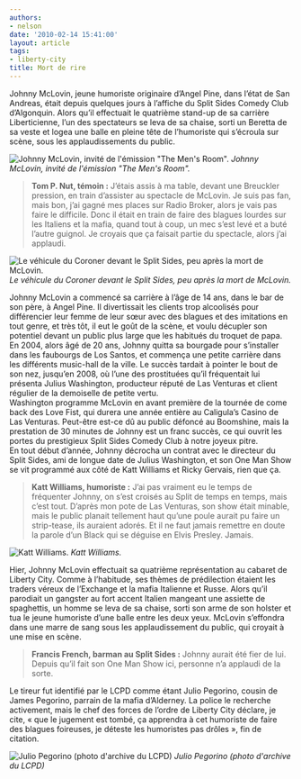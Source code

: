 ```yaml
---
authors:
- nelson
date: '2010-02-14 15:41:00'
layout: article
tags:
- liberty-city
title: Mort de rire
---
```



Johnny McLovin, jeune humoriste originaire d’Angel Pine, dans l’état de San Andreas, était depuis quelques jours à l’affiche du Split Sides Comedy Club d’Algonquin. Alors qu’il effectuait le quatrième stand-up de sa carrière Liberticienne, l’un des spectateurs se leva de sa chaise, sorti un Beretta de sa veste et logea une balle en pleine tête de l’humoriste qui s’écroula sur scène, sous les applaudissements du public.

![Johnny McLovin, invité de l'émission "The Men's Room".](/content/images/2007/06/100213145103-Medium.jpg)
_Johnny McLovin, invité de l'émission "The Men's Room"._

> **Tom P. Nut, témoin :** J’étais assis à ma table, devant une Breuckler pression, en train d’assister au spectacle de McLovin. Je suis pas fan, mais bon, j’ai gagné mes places sur Radio Broker, alors je vais pas faire le difficile. Donc il était en train de faire des blagues lourdes sur les Italiens et la mafia, quand tout à coup, un mec s’est levé et a buté l’autre guignol. Je croyais que ça faisait partie du spectacle, alors j’ai applaudi.

![Le véhicule du Coroner devant le Split Sides, peu après la mort de McLovin.](/content/images/2007/06/100211104447-Medium.jpg)
_Le véhicule du Coroner devant le Split Sides, peu après la mort de McLovin._

Johnny McLovin a commencé sa carrière à l’âge de 14 ans, dans le bar de son père, à Angel Pine. Il divertissait les clients trop alcoolisés pour différencier leur femme de leur sœur avec des blagues et des imitations en tout genre, et très tôt, il eut le goût de la scène, et voulu décupler son potentiel devant un public plus large que les habitués du troquet de papa. En 2004, alors âgé de 20 ans, Johnny quitta sa bourgade pour s’installer dans les faubourgs de Los Santos, et commença une petite carrière dans les différents music-hall de la ville. Le succès tardait à pointer le bout de son nez, jusqu’en 2008, où l’une des prostituées qu’il fréquentait lui présenta Julius Washington, producteur réputé de Las Venturas et client régulier de la demoiselle de petite vertu.  
Washington programme McLovin en avant première de la tournée de come back des Love Fist, qui durera une année entière au Caligula’s Casino de Las Venturas. Peut-être est-ce dû au public défoncé au Boomshine, mais la prestation de 30 minutes de Johnny est un franc succès, ce qui ouvrit les portes du prestigieux Split Sides Comedy Club à notre joyeux pitre.  
En tout début d’année, Johnny décrocha un contrat avec le directeur du Split Sides, ami de longue date de Julius Washington, et son One Man Show se vit programmé aux côté de Katt Williams et Ricky Gervais, rien que ça.

> **Katt Williams, humoriste :** J’ai pas vraiment eu le temps de fréquenter Johnny, on s’est croisés au Split de temps en temps, mais c’est tout. D’après mon pote de Las Venturas, son show était minable, mais le public planait tellement haut qu’une poule aurait pu faire un strip-tease, ils auraient adorés. Et il ne faut jamais remettre en doute la parole d’un Black qui se déguise en Elvis Presley. Jamais.

![Katt Williams.](/content/images/2007/06/GTAIV-2010-02-13-14-45-26-06-Medium.jpg)
_Katt Williams._

Hier, Johnny McLovin effectuait sa quatrième représentation au cabaret de Liberty City. Comme à l’habitude, ses thèmes de prédilection étaient les traders véreux de l’Exchange et la mafia Italienne et Russe. Alors qu’il parodiait un gangster au fort accent Italien mangeant une assiette de spaghettis, un homme se leva de sa chaise, sorti son arme de son holster et tua le jeune humoriste d’une balle entre les deux yeux. McLovin s’effondra dans une marre de sang sous les applaudissement du public, qui croyait à une mise en scène.

> **Francis French, barman au Split Sides :** Johnny aurait été fier de lui. Depuis qu’il fait son One Man Show ici, personne n’a applaudi de la sorte.

Le tireur fut identifié par le LCPD comme étant Julio Pegorino, cousin de James Pegorino, parrain de la mafia d’Alderney. La police le recherche activement, mais le chef des forces de l’ordre de Liberty City déclare, je cite, « que le jugement est tombé, ça apprendra à cet humoriste de faire des blagues foireuses, je déteste les humoristes pas drôles », fin de citation.

![Julio Pegorino (photo d'archive du LCPD)](/content/images/2007/06/100211105141-Medium.jpg)
_Julio Pegorino (photo d'archive du LCPD)_
